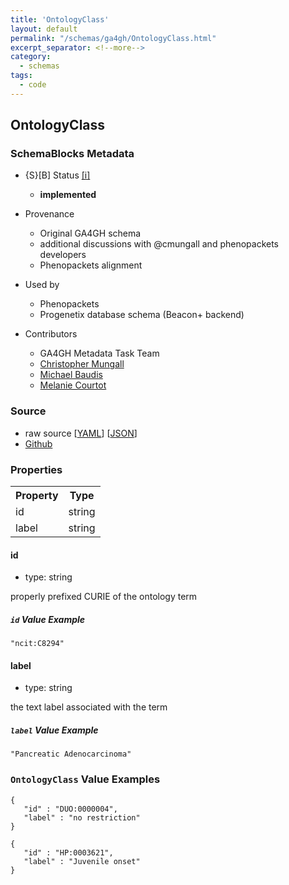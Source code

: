 ```yaml
---
title: 'OntologyClass'
layout: default
permalink: "/schemas/ga4gh/OntologyClass.html"
excerpt_separator: <!--more-->
category:
  - schemas
tags:
  - code
---
```



## OntologyClass

### SchemaBlocks Metadata

* {S}[B] Status  [[i]](https://schemablocks.org/about/sb-status-levels.html)
    - __implemented__


* Provenance  

    - Original GA4GH schema  
    - additional discussions with @cmungall and phenopackets developers  
    - Phenopackets alignment  

* Used by  

    - Phenopackets  
    - Progenetix database schema (Beacon+ backend)  

* Contributors  

    - GA4GH Metadata Task Team  
    - [Christopher Mungall](https://orcid.org/0000-0002-6601-2165)  
    - [Michael Baudis](https://orcid.org/0000-0002-9903-4248)  
    - [Melanie Courtot](https://orcid.org/0000-0002-9551-6370)  
<!--more-->

### Source

* raw source [[YAML](./OntologyClass.yaml)] [[JSON](./OntologyClass.json)] 
* [Github](https://github.com/ga4gh-schemablocks/playground/blob/master/sb-meta/OntologyClass.yaml)

### Properties

<table>
  <tr>
    <th>Property</th>
    <th>Type</th>
  </tr>
  <tr>
    <td>id</td>
    <td>string</td>
  </tr>
  <tr>
    <td>label</td>
    <td>string</td>
  </tr>

</table>

    
#### id

* type: string

properly prefixed CURIE of the ontology term

##### `id` Value Example  

```
"ncit:C8294"
```
    
#### label

* type: string

the text label associated with the term

##### `label` Value Example  

```
"Pancreatic Adenocarcinoma"
```

### `OntologyClass` Value Examples  

```
{
   "id" : "DUO:0000004",
   "label" : "no restriction"
}
```
```
{
   "id" : "HP:0003621",
   "label" : "Juvenile onset"
}
```

